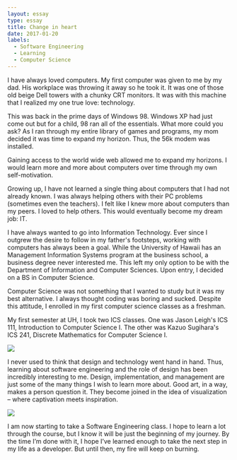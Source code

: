 ```yaml
---
layout: essay
type: essay
title: Change in heart
date: 2017-01-20
labels:
  - Software Engineering
  - Learning
  - Computer Science
---
```


I have always loved computers. My first computer was given to me by my dad. His workplace was throwing it away so he took it. It was one of those old beige Dell towers with a chunky CRT monitors. It was with this machine that I realized my one true love: technology.

This was back in the prime days of Windows 98. Windows XP had just come out but for a child, 98 ran all of the essentials. What more could you ask? As I ran through my entire library of games and programs, my mom decided it was time to expand my horizon. Thus, the 56k modem was installed.

Gaining access to the world wide web allowed me to expand my horizons. I would learn more and more about computers over time through my own self-motivation.

Growing up, I have not learned a single thing about computers that I had not already known. I was always helping others with their PC problems (sometimes even the teachers). I felt like I knew more about computers than my peers. I loved to help others. This would eventually become my dream job: IT.

I have always wanted to go into Information Technology. Ever since I outgrew the desire to follow in my father's footsteps, working with computers has always been a goal. While the University of Hawaii has an Management Information Systems program at the business school, a business degree never interested me. This left my only option to be with the Department of Information and Computer Sciences. Upon entry, I decided on a BS in Computer Science.

Computer Science was not something that I wanted to study but it was my best alternative. I always thought coding was boring and sucked. Despite this attitude, I enrolled in my first computer science classes as a freshman.

My first semester at UH, I took two ICS classes. One was Jason Leigh's ICS 111, Introduction to Computer Science I. The other was Kazuo Sugihara's ICS 241, Discrete Mathematics for Computer Science I. 

<img class="ui tiny left circular floated image" src="../images/design-technology.jpg">

I never used to think that design and technology went hand in hand.  Thus, learning about software engineering and the role of design has been incredibly interesting to me. Design, implementation, and management are just some of the many things I wish to learn more about. Good art, in a way, makes a person question it. They become joined in the idea of visualization – where captivation meets inspiration.

<img class="ui tiny left circular floated image" src="../images/software-code.jpg">

I am now starting to take a Software Engineering class. I hope to learn a lot through the course, but I know it will be just the beginning of my journey. By the time I’m done with it, I hope I’ve learned enough to take the next step in my life as a developer. But until then, my fire will keep on burning.
